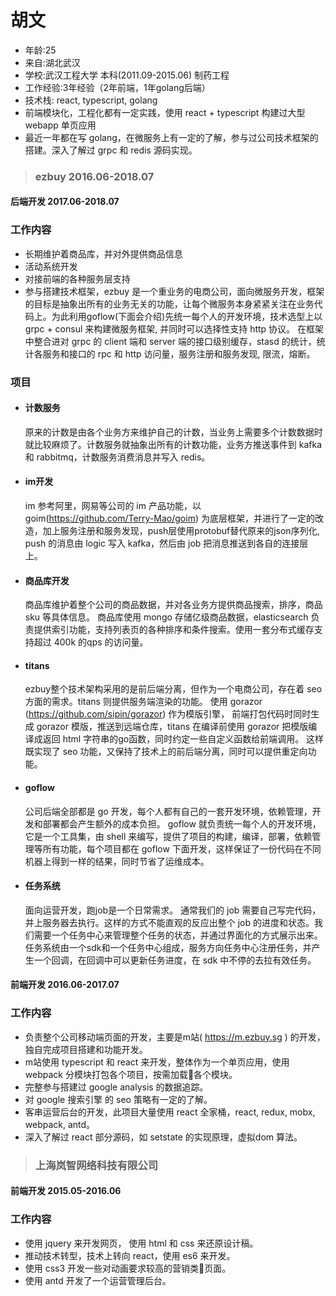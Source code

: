 # 胡文
* 年龄:25
* 来自:湖北武汉
* 学校:武汉工程大学 本科(2011.09-2015.06) 制药工程
* 工作经验:3年经验（2年前端，1年golang后端）
* 技术栈: react, typescript, golang
* 前端模块化，工程化都有一定实践，使用 react + typescript 构建过大型 webapp 单页应用
* 最近一年都在写 golang，在微服务上有一定的了解，参与过公司技术框架的搭建。深入了解过 grpc 和 redis 源码实现。

> ### ezbuy     2016.06-2018.07
#### 后端开发  2017.06-2018.07
### 工作内容
* 长期维护着商品库，并对外提供商品信息
* 活动系统开发
* 对接前端的各种服务层支持
* 参与搭建技术框架，ezbuy 是一个重业务的电商公司，面向微服务开发，框架的目标是抽象出所有的业务无关的功能，让每个微服务本身紧紧关注在业务代码上。为此利用goflow(下面会介绍)先统一每个人的开发环境，技术选型上以 grpc + consul 来构建微服务框架, 并同时可以选择性支持 http 协议。 在框架中整合进对 grpc 的 client 端和 server 端的接口级别缓存，stasd 的统计，统计各服务和接口的 rpc 和 http 访问量，服务注册和服务发现, 限流，熔断。
### 项目
* #### 计数服务
    原来的计数是由各个业务方来维护自己的计数，当业务上需要多个计数数据时就比较麻烦了。计数服务就抽象出所有的计数功能，业务方推送事件到 kafka 和 rabbitmq，计数服务消费消息并写入 redis。
 * #### im开发
    im 参考阿里，网易等公司的 im 产品功能，以 goim(https://github.com/Terry-Mao/goim) 为底层框架，并进行了一定的改造，加上服务注册和服务发现，push层使用protobuf替代原来的json序列化, push 的消息由 logic 写入 kafka，然后由 job 把消息推送到各自的连接层上。
* #### 商品库开发
    商品库维护着整个公司的商品数据，并对各业务方提供商品搜索，排序，商品 sku 等具体信息。 商品库使用 mongo 存储亿级商品数据，elasticsearch 负责提供索引功能，支持列表页的各种排序和条件搜索。使用一套分布式缓存支持超过 400k 的qps 的访问量。
* #### titans
    ezbuy整个技术架构采用的是前后端分离，但作为一个电商公司，存在着 seo 方面的需求。titans 则提供服务端渲染的功能。 使用 gorazor (https://github.com/sipin/gorazor) 作为模版引擎， 前端打包代码时同时生成 gorazor 模版，推送到远端仓库，titans 在编译前使用 gorazor 把模版编译成返回 html 字符串的go函数，同时约定一些自定义函数给前端调用。 这样既实现了 seo 功能，又保持了技术上的前后端分离，同时可以提供重定向功能。
* #### goflow
    公司后端全部都是 go 开发，每个人都有自己的一套开发环境，依赖管理，开发和部署都会产生额外的成本负担。 goflow 就负责统一每个人的开发环境，它是一个工具集，由 shell 来编写，提供了项目的构建，编译，部署，依赖管理等所有功能，每个项目都在 goflow 下面开发，这样保证了一份代码在不同机器上得到一样的结果，同时节省了运维成本。
* #### 任务系统
    面向运营开发，跑job是一个日常需求。 通常我们的 job 需要自己写完代码，并上服务器去执行。这样的方式不能直观的反应出整个 job 的进度和状态。我们需要一个任务中心来管理整个任务的状态，并通过界面化的方式展示出来。任务系统由一个sdk和一个任务中心组成，服务方向任务中心注册任务，并产生一个回调，在回调中可以更新任务进度，在 sdk 中不停的去拉有效任务。

#### 前端开发 2016.06-2017.07
### 工作内容
* 负责整个公司移动端页面的开发，主要是m站( https://m.ezbuy.sg ) 的开发，独自完成项目搭建和功能开发。
* m站使用 typescript 和 react 来开发，整体作为一个单页应用，使用 webpack 分模块打包各个项目，按需加载各个模块。
* 完整参与搭建过 google analysis 的数据追踪。
* 对 google 搜索引擎 的 seo 策略有一定的了解。
* 客串运营后台的开发，此项目大量使用 react 全家桶，react, redux, mobx, webpack, antd。
* 深入了解过 react 部分源码，如 setstate 的实现原理，虚拟dom 算法。

> ### 上海岚智网络科技有限公司    
#### 前端开发  2015.05-2016.06
### 工作内容
* 使用 jquery 来开发网页， 使用 html 和 css 来还原设计稿。
* 推动技术转型，技术上转向 react，使用 es6 来开发。
* 使用 css3 开发一些对动画要求较高的营销类页面。
* 使用 antd 开发了一个运营管理后台。

